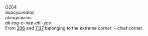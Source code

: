 G204  
ἀκρογωνιαῖος  
akrogōniaios  
*ak-rog-o-nee-ah‘-yos*  
From [206](g0206) and [1137](g1137) belonging to the extreme *corner:* -
chief corner.  
